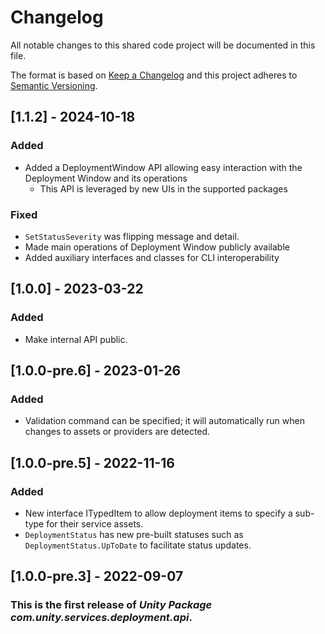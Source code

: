 # Changelog
All notable changes to this shared code project will be documented in this file.

The format is based on [Keep a Changelog](http://keepachangelog.com/en/1.0.0/)
and this project adheres to [Semantic Versioning](http://semver.org/spec/v2.0.0.html).

## [1.1.2] - 2024-10-18

### Added
- Added a DeploymentWindow API allowing easy interaction with the Deployment Window and its operations
  - This API is leveraged by new UIs in the supported packages

### Fixed
- `SetStatusSeverity` was flipping message and detail. 
- Made main operations of Deployment Window publicly available
- Added auxiliary interfaces and classes for CLI interoperability

## [1.0.0] - 2023-03-22
### Added
- Make internal API public.

## [1.0.0-pre.6] - 2023-01-26
### Added
- Validation command can be specified; it will automatically run when
changes to assets or providers are detected. 

## [1.0.0-pre.5] - 2022-11-16
### Added
- New interface ITypedItem to allow deployment items to specify a sub-type for their service assets.
- `DeploymentStatus` has new pre-built statuses such as `DeploymentStatus.UpToDate` to facilitate status updates.

## [1.0.0-pre.3] - 2022-09-07
### This is the first release of *Unity Package com.unity.services.deployment.api*.




